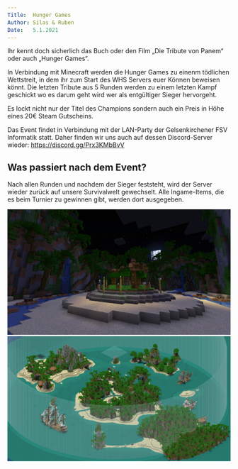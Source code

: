 ```yaml
---
Title:	Hunger Games
Author:	Silas & Ruben
Date:	5.1.2021
---
```

<section>
<p>
Ihr kennt doch sicherlich das Buch oder den Film „Die Tribute von Panem“ oder auch „Hunger Games“.
</p>
<p>
In Verbindung mit Minecraft werden die Hunger Games zu einenm tödlichen Wettstreit, in dem ihr zum Start des WHS Servers euer Können beweisen könnt.
Die letzten Tribute aus 5 Runden werden zu einem letzten Kampf geschickt wo es darum geht wird wer als entgültiger Sieger hervorgeht.
</p>
<p>
Es lockt nicht nur der Titel des Champions sondern auch ein Preis in Höhe eines 20€ Steam Gutscheins.
</p>
<p>
Das Event findet in Verbindung mit der LAN-Party der Gelsenkirchener FSV Informatik statt.
Daher finden wir uns auch auf dessen Discord-Server wieder: <a href="https://discord.gg/Prx3KMbBvV">https://discord.gg/Prx3KMbBvV</a>
</p>
</section>
<section>
<h2>Was passiert nach dem Event?</h2>
<p>
Nach allen Runden und nachdem der Sieger feststeht, wird der Server wieder zurück auf unsere Survivalwelt gewechselt.
Alle Ingame-Items, die es beim Turnier zu gewinnen gibt, werden dort ausgegeben.
</p>
</section>
<img src="/content/hunger_games_breeze.png"/>
<img src="/content/breeze_overview_3.png"/>
